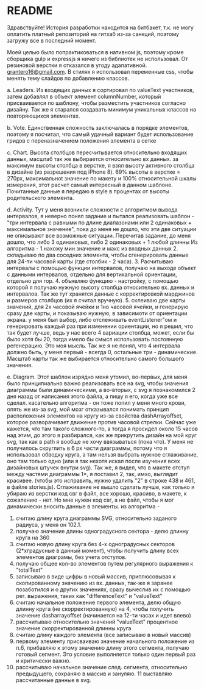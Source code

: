 # README #

Здравствуйте!
История разработки находится на битбакет, т.к. не могу оплатить платный репозиторий на гитхаб из-за санкций, поэтому
загружу все в последний момент. 

Моей целью было попрактиковаться в нативном js, поэтому кроме сборщика gulp и expressjs я ничего 
из библиотек не использовал. От резиновой верстки я отказался в угоду адапативной. 
grantero16@gmail.com.
В стилях я использовал переменные css, чтобы менять тему слайдов по добавлению классов. 

a. Leaders. Из входящих данных я сортировал по valueText участников, затем добавлял в объект элемент columnNumber, который присваивается по шаблону, чтобы
разместить участников согласно дизайну. Так же я старался создавать минимум уникальных классов на повторяющихся элементах.

b. Vote. Единственная сложность заключалась в порядке элементов, поэтому я посчитал, что самый удачный вариант будет использование гридов с переназначением
положения элемента в сетке 

c. Chart. Высота столбцов пересчитывается относительно входящих данных, масштаб так же выбирается относительно вх данных. за максимум высоты столбца в верстке, я взял высоту активного столбца в дизайне 
(из разрешения под iPhone 8). 69% высоты в верстке = 270px, максимальноt значение по макету и 100% относительной шкалы измерения, этот расчет самый интересный 
в данном шаблоне. Почитанные данные я передаю в style в процентах от высоты родительского элемента.

d. Activity. Тут у меня возникли сложности с алгоритмом вывода интервалов, я неверно понял задание и пытался реализовать шаблон - "три интервала с равными по длине диапазонами или
2 одинаковых + максимальное значение", пока до меня не дошло, что эти две ситуации не описывают все возможные ситуации. Перечитав задание, до меня дошло, что либо
3 одинаковых, либо 2 одинаковых + 1 любой длинны
Из алгоритма - 
1.нахожу мин значение и макс из входных данных
2. складываю по два соседних элемента, чтобы сгенерировать данные для 24-ти часовой карты (где столбик - 2 часа). 
3. Расчитываю интервалы с помощью функции интервалов, получаю на выходе объект с данными интервалов, отдельно для вертикальной ориентации, отдельно для гор.
4. объявляю функцию - настройку, с помощью которой я получаю нужную высоту столбца относительно вх. данных и интервалов. Так же тут хранятся данные с 
корректировкой марджинов и размеров столбцов (их я считал вручную). 
5. склеиваю две карты значений, для 2х часовой ячейки и 1но часовой ячейки, и генерирую сразу две карты, и показываю нужную, в зависимоти от ориентации экрана. 
у меня был выбор, либо отслеживать eventListener"ом и генерировать каждый раз при изменении ориентации, но я решил, что так будет лучше, ведь у нас всего 4 вариации столбца, 
может, если бы было хотя бы 20, тогда имело бы смысл использовать постоянную регенерацию. Это моя мысль. 
Так же я не понял, что 4 интервала должно быть, у меня первый - всегда 0, остальные три - динамические. 
Масштаб карты так же выбирается относительно самого большого значения. 

e. Diagram. Этот шаблон изрядно меня утомил, во-первых, для меня было принципиально важно реализовать все на svg, чтобы значения диаграммы были динамическими, а 
во-вторых, с svg я познакомился 2 дня назад от написания этого файла, а пишу я его, когда уже все сделал. 
касательно алгоритма - он тоже попил у меня много крови, опять же из-за svg, мой мозг отказывался понимать принцип расположения элементов на кругу из-за свойства dashArrayoffset, которое разворачивает
движение против часовой стрелки. Сейчас уже кажется, что там такого сложного-то, а тогда я просидел около 15 часов над этим, до этого я разбирался, как же прикрутить дизайн на мой круг svg, так как в 
path я вообще не хочу ввязываться (пока что). У меня не получилось скруглить в 6 рх части диаграммы, потому что я использовал обводку круга, а там нельзя выбрать нужное сглаживание, оно там только одно (или я так нехотя искал
после изучения всех дизайновых штучек внутри svg). Так же, я видел, что в макете отступ между частями диаграммы 1*, я поставил 2, так, имхо, выглядит красивее. (чтобы это исправить, нужно удалить "2" в строке
438 и 461, в файле stories.js). Сглаживание не вышло сделать лучше, как только я убираю из верстки код свг в файл, все хорошо, красиво, в макете, к сожалению - нет. Но мне нужен код свг, а не файл, чтобы я мог динамически
вносить данные в элементы. 
из алгоритма - 
1. считаю длину круга диаграммы SVG, относительно заданого радиуса, у меня он 102.1. 
2. получаю значение длины одноградусного сектора - делю длинну круга на 360
3. считаю новую длину круга без 4-х одноградусных секторов (2*хградусные в данный момент), чтобы получить длину всех элементов диаграмы, без учета отступов. 
4. получаю общее кол-во элементов путем регулярного выражения к "totalText"
5. записываю в виде цифры в новый массив, приплюсовывая к скопированному значению из вх. данных, так-же я заранее позаботился и о других значениях, сразу вычеслив их с помощью рег. выражения,
таких как "differenceText" и "valueText"
6. считаю начальное положение первого элемента, делю общую длинну круга (не скорректированную) на 4, чтобы получить значение dasharrayoffset (начинается на 12-ти часах и идет влево)
7. расcчитываю относительно значений "valueText" процентное значение скорректированной длинны круга
8. считаю длину каждого элемента (все записываю в новый массив)
9. первому элементу присваиваю значение начального положение из п.6, прибавляю к этому значению длину этого сегмента, получаю готовый сегмент. Это условие выполняется только один первый раз и критически важно. 
10. расcчитываю начальное значение след. сегмента, относительно предыдущего, сохраняю в массив и зануляю. 
11 выставляю расcчитанные данные в svg.
